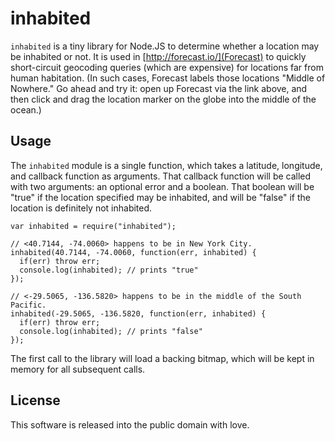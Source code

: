 inhabited
=========

`inhabited` is a tiny library for Node.JS to determine whether a location may
be inhabited or not. It is used in [http://forecast.io/](Forecast) to quickly
short-circuit geocoding queries (which are expensive) for locations far from
human habitation. (In such cases, Forecast labels those locations "Middle of
Nowhere." Go ahead and try it: open up Forecast via the link above, and then
click and drag the location marker on the globe into the middle of the ocean.)

Usage
-----

The `inhabited` module is a single function, which takes a latitude, longitude,
and callback function as arguments. That callback function will be called with
two arguments: an optional error and a boolean. That boolean will be "true" if
the location specified may be inhabited, and will be "false" if the location is
definitely not inhabited.

    var inhabited = require("inhabited");

    // <40.7144, -74.0060> happens to be in New York City.
    inhabited(40.7144, -74.0060, function(err, inhabited) {
      if(err) throw err;
      console.log(inhabited); // prints "true"
    });

    // <-29.5065, -136.5820> happens to be in the middle of the South Pacific.
    inhabited(-29.5065, -136.5820, function(err, inhabited) {
      if(err) throw err;
      console.log(inhabited); // prints "false"
    });

The first call to the library will load a backing bitmap, which will be kept in
memory for all subsequent calls.

License
-------

This software is released into the public domain with love.
